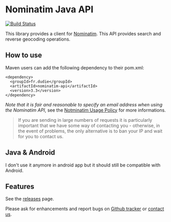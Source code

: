 Nominatim Java API
==================

[![Build Status](https://travis-ci.org/jeremiehuchet/nominatim-java-api.png?branch=master)](https://travis-ci.org/jeremiehuchet/nominatim-java-api)

This library provides a client for [Nominatim](https://wiki.openstreetmap.org/wiki/Nominatim). This API provides search and reverse geocoding operations.

How to use
----------

Maven users can add the following dependency to their pom.xml:

    <dependency>
      <groupId>fr.dudie</groupId>
      <artifactId>nominatim-api</artifactId>
      <version>3.3</version>
    </dependency>

*Note that it is fair and reasonable to specify an email address when using the Nominatim API*, see the [Notminatim Usage Policy](https://operations.osmfoundation.org/policies/nominatim/) for more informations.

> If you are sending in large numbers of requests it is particularly important that we have some way of contacting you - otherwise, in the event of problems, the only alternative is to ban your IP and wait for you to contact us.

Java & Android
--------------

I don't use it anymore in android app but it should still be compatible with Android.

Features
--------

See the [releases](https://github.com/kops/nominatim-java-api/releases) page.

Please ask for enhancements and report bugs on [Github tracker](https://github.com/kops/nominatim-java-api/issues/new) or [contact us](http://www.google.com/recaptcha/mailhide/d?k=01Th60_7w3rxWuSJumsnqxfg==&c=REgbsYXndhO58POROxZGybu0F_Xu3JmR-wBRNbh8knE).
